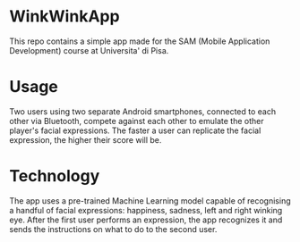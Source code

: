 # WinkWinkApp
This repo contains a simple app made for the SAM (Mobile Application Development) course at Universita' di Pisa.

# Usage
Two users using two separate Android smartphones, connected to each other via Bluetooth, compete against each other to emulate the other player's facial expressions.
The faster a user can replicate the facial expression, the higher their score will be.

# Technology
The app uses a pre-trained Machine Learning model capable of recognising a handful of facial expressions: happiness, sadness, left and right winking eye.
After the first user performs an expression, the app recognizes it and sends the instructions on what to do to the second user.

